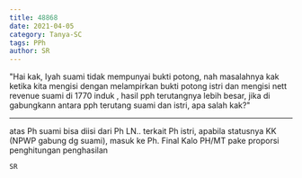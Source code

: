 ```yaml
---
title: 48868
date: 2021-04-05
category: Tanya-SC
tags: PPh
author: SR
---
```


"Hai kak, Iyah suami tidak mempunyai bukti potong, nah masalahnya kak ketika kita mengisi dengan melampirkan bukti potong istri dan mengisi nett revenue suami di 1770 induk , hasil pph terutangnya lebih besar, jika di gabungkann antara pph terutang suami dan istri, apa salah kak?"

---

atas Ph suami bisa diisi dari Ph LN.. terkait Ph istri, apabila statusnya KK (NPWP gabung dg suami), masuk ke Ph. Final Kalo PH/MT pake proporsi penghitungan penghasilan

`SR`
